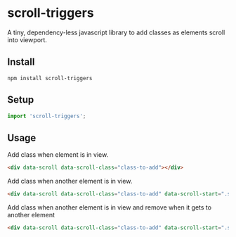 # scroll-triggers

A tiny, dependency-less javascript library to add classes as elements scroll into viewport.

## Install

`npm install scroll-triggers`

## Setup

```javascript
import 'scroll-triggers';
```

## Usage

Add class when element is in view.

```html
<div data-scroll data-scroll-class="class-to-add"></div>
```

Add class when another element is in view.

```html
<div data-scroll data-scroll-class="class-to-add" data-scroll-start=".some .selector"></div>
```

Add class when another element is in view and remove when it gets to another element

```html
<div data-scroll data-scroll-class="class-to-add" data-scroll-start=".some .selector" data-scroll-end=".some .lower .selector"></div>
```
